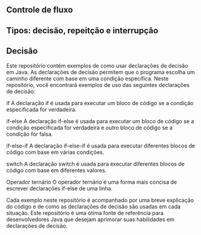 ## Controle de fluxo 
## Tipos: decisão, repeitção e interrupção


## Decisão
Este repositório contém exemplos de como usar declarações de decisão em Java. As declarações de decisão permitem que o programa escolha um caminho diferente com base em uma condição específica. Neste repositório, você encontrará exemplos de uso das seguintes declarações de decisão:

if
A declaração if é usada para executar um bloco de código se a condição especificada for verdadeira.

if-else
A declaração if-else é usada para executar um bloco de código se a condição especificada for verdadeira e outro bloco de código se a condição for falsa.

if-else-if
A declaração if-else-if é usada para executar diferentes blocos de código com base em várias condições.

switch
A declaração switch é usada para executar diferentes blocos de código com base em diferentes valores.

Operador ternário
O operador ternário é uma forma mais concisa de escrever declarações if-else de uma linha.

Cada exemplo neste repositório é acompanhado por uma breve explicação do código e de como as declarações de decisão são usadas em cada situação. Este repositório é uma ótima fonte de referência para desenvolvedores Java que desejam aprimorar suas habilidades em declarações de decisão.